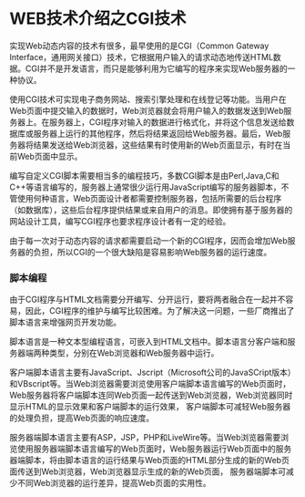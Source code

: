 WEB技术介绍之CGI技术 
====================

实现Web动态内容的技术有很多，最早使用的是CGI（Common Gateway Interface，通用网关接口）技术，它根据用户输入的请求动态地传送HTML数据。CGI并不是开发语言，而只是能够利用为它编写的程序来实现Web服务器的一种协议。 

使用CGI技术可实现电子商务网站、搜索引擎处理和在线登记等功能。当用户在Web页面中提交输入的数据时，Web浏览器就会将用户输入的数据发送到Web服务器上。在服务器上，CGI程序对输入的数据进行格式化，并将这个信息发送给数据库或服务器上运行的其他程序，然后将结果返回给Web服务器。最后，Web服务器将结果发送给Web浏览器，这些结果有时使用新的Web页面显示，有时在当前Web页面中显示。 

编写自定义CGI脚本需要相当多的编程技巧，多数CGI脚本是由Perl,Java,C和C++等语言编写的，服务器上通常很少运行用JavaScript编写的服务器脚本，不管使用何种语言，Web页面设计者都需要控制服务器，包括所需要的后台程序（如数据库），这些后台程序提供结果或来自用户的消息。即使拥有基于服务器的网站设计工具，编写CGI程序也要求程序设计者有一定的经验。 

由于每一次对于动态内容的请求都需要启动一个新的CGI程序，因而会增加Web服务器的负担，所以CGI的一个很大缺陷是容易影响Web服务器的运行速度。 

### 脚本编程 

由于CGI程序与HTML文档需要分开编写、分开运行，要将两者融合在一起并不容易，因此，CGI程序的维护与编写比较困难。为了解决这一问题，一些厂商推出了脚本语言来增强网页开发功能。 

脚本语言是一种文本型编程语言，可嵌入到HTML文档中。脚本语言分客户端和服务器端两种类型，分别在Web浏览器和Web服务器中运行。 

客户端脚本语言主要有JavaScript、Jscript（Microsoft公司的JavaSCript版本）和VBscript等。当Web浏览器需要浏览使用客户端脚本语言编写的Web页面时，Web服务器将客户端脚本连同Web页面一起传送到Web浏览器，Web浏览器同时显示HTML的显示效果和客户端脚本的运行效果， 客户端脚本可减轻Web服务器的处理负担，提高Web页面的响应速度。 

服务器端脚本语言主要有ASP，JSP，PHP和LiveWire等。当Web浏览器需要浏览使用服务器端脚本语言编写的Web页面时，Web服务器运行Web页面中的服务器端脚本，将由脚本语言的运行结果与Web页面的HTML部分生成的新的Web页面传送到Web浏览器，Web浏览器显示生成的新的Web页面， 服务器端脚本可减少不同Web浏览器的运行差异，提高Web页面的实用性。
